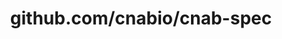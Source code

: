 ---
layout: post
title: github.com/cnabio/cnab-spec
categories: link
tags: [انگلیسی, گیت‌هاب, برنامه‌نویسی]
---